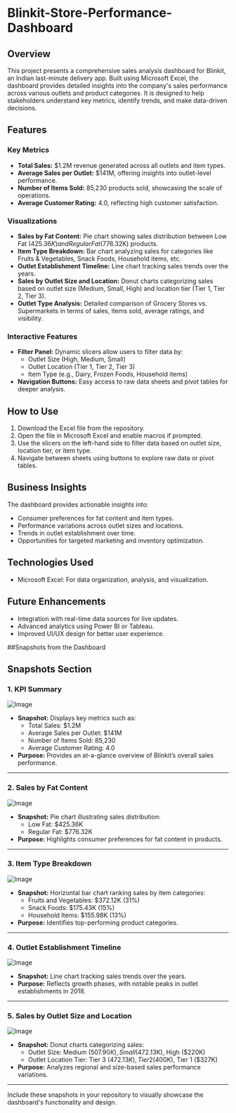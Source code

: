 # Blinkit-Store-Performance-Dashboard

## Overview

This project presents a comprehensive sales analysis dashboard for Blinkit, an Indian last-minute delivery app. Built using Microsoft Excel, the dashboard provides detailed insights into the company's sales performance across various outlets and product categories. It is designed to help stakeholders understand key metrics, identify trends, and make data-driven decisions.

## Features

### **Key Metrics**
- **Total Sales:** $1.2M revenue generated across all outlets and item types.
- **Average Sales per Outlet:** $141M, offering insights into outlet-level performance.
- **Number of Items Sold:** 85,230 products sold, showcasing the scale of operations.
- **Average Customer Rating:** 4.0, reflecting high customer satisfaction.

### **Visualizations**
- **Sales by Fat Content:** Pie chart showing sales distribution between Low Fat ($425.36K) and Regular Fat ($776.32K) products.
- **Item Type Breakdown:** Bar chart analyzing sales for categories like Fruits & Vegetables, Snack Foods, Household items, etc.
- **Outlet Establishment Timeline:** Line chart tracking sales trends over the years.
- **Sales by Outlet Size and Location:** Donut charts categorizing sales based on outlet size (Medium, Small, High) and location tier (Tier 1, Tier 2, Tier 3).
- **Outlet Type Analysis:** Detailed comparison of Grocery Stores vs. Supermarkets in terms of sales, items sold, average ratings, and visibility.

### **Interactive Features**
- **Filter Panel:** Dynamic slicers allow users to filter data by:
  - Outlet Size (High, Medium, Small)
  - Outlet Location (Tier 1, Tier 2, Tier 3)
  - Item Type (e.g., Dairy, Frozen Foods, Household items)
- **Navigation Buttons:** Easy access to raw data sheets and pivot tables for deeper analysis.

## How to Use

1. Download the Excel file from the repository.
2. Open the file in Microsoft Excel and enable macros if prompted.
3. Use the slicers on the left-hand side to filter data based on outlet size, location tier, or item type.
4. Navigate between sheets using buttons to explore raw data or pivot tables.

## Business Insights

The dashboard provides actionable insights into:
- Consumer preferences for fat content and item types.
- Performance variations across outlet sizes and locations.
- Trends in outlet establishment over time.
- Opportunities for targeted marketing and inventory optimization.

## Technologies Used
- Microsoft Excel: For data organization, analysis, and visualization.

## Future Enhancements
- Integration with real-time data sources for live updates.
- Advanced analytics using Power BI or Tableau.
- Improved UI/UX design for better user experience.


##Snapshots from the Dashboard

## Snapshots Section

### **1. KPI Summary**


![Image](https://github.com/user-attachments/assets/2e9c6105-0532-4e1e-b5cd-1d3cd1d69a98)

- **Snapshot:** Displays key metrics such as:
  - Total Sales: $1.2M
  - Average Sales per Outlet: $141M
  - Number of Items Sold: 85,230
  - Average Customer Rating: 4.0
- **Purpose:** Provides an at-a-glance overview of Blinkit’s overall sales performance.

---

### **2. Sales by Fat Content**

![Image](https://github.com/user-attachments/assets/7c0572d1-d909-4b86-8cb4-f94b0e9d8cde)


- **Snapshot:** Pie chart illustrating sales distribution:
  - Low Fat: $425.36K
  - Regular Fat: $776.32K
- **Purpose:** Highlights consumer preferences for fat content in products.

---

### **3. Item Type Breakdown**

![Image](https://github.com/user-attachments/assets/98348837-d72f-4436-8167-cef646b87e5c)


- **Snapshot:** Horizontal bar chart ranking sales by item categories:
  - Fruits and Vegetables: $372.12K (31%)
  - Snack Foods: $175.43K (15%)
  - Household Items: $155.98K (13%)
- **Purpose:** Identifies top-performing product categories.

---

### **4. Outlet Establishment Timeline**


![Image](https://github.com/user-attachments/assets/4e83035c-2bb7-43a1-8b28-c9ae565bfe0d)


- **Snapshot:** Line chart tracking sales trends over the years.
- **Purpose:** Reflects growth phases, with notable peaks in outlet establishments in 2018.

---

### **5. Sales by Outlet Size and Location**


![Image](https://github.com/user-attachments/assets/9e1089b9-7b0f-44b4-9fad-7b62df8f240f)


- **Snapshot:** Donut charts categorizing sales:
  - Outlet Size: Medium ($507.90K), Small ($472.13K), High ($220K)
  - Outlet Location Tier: Tier 3 ($472.13K), Tier 2 ($400K), Tier 1 ($327K)
- **Purpose:** Analyzes regional and size-based sales performance variations.

---
Include these snapshots in your repository to visually showcase the dashboard's functionality and design.


















